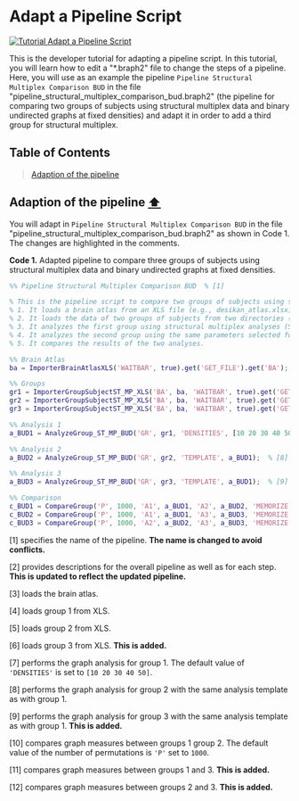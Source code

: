 # Adapt a Pipeline Script

[![Tutorial Adapt a Pipeline Script](https://img.shields.io/badge/PDF-Download-red?style=flat-square&logo=adobe-acrobat-reader)](dev_pipeline.pdf)

This is the developer tutorial for adapting a pipeline script. 
In this tutorial, you will learn how to edit a "*.braph2" file to change the steps of a pipeline. Here, you will use as an example the pipeline `Pipeline Structural Multiplex Comparison BUD` in the file "pipeline_structural_multiplex_comparison_bud.braph2" (the pipeline for comparing two groups of subjects using structural multiplex data and binary undirected graphs at fixed densities) and adapt it in order to add a third group for structural multiplex.


## Table of Contents
> [Adaption of the pipeline](#Adaption-of-the-pipeline)
>



<a id="Adaption-of-the-pipeline"></a>
## Adaption of the pipeline  [⬆](#Table-of-Contents)

You will adapt in `Pipeline Structural Multiplex Comparison BUD` in the file "pipeline_structural_multiplex_comparison_bud.braph2" as shown in Code 1. The changes are highlighted in the comments.

**Code 1.** Adapted pipeline to compare three groups of subjects using structural multiplex data and binary undirected graphs at fixed densities.
````matlab
%% Pipeline Structural Multiplex Comparison BUD  % [1]

% This is the pipeline script to compare two groups of subjects using structural multiplex data and binary undirected graphs at fixed densities.  % [2]
% 1. It loads a brain atlas from an XLS file (e.g., desikan_atlas.xlsx).
% 2. It loads the data of two groups of subjects from two directories (e.g., ST_MP_group_1_XLS and ST_MP_group_2_XLS).
% 3. It analyzes the first group using structural multiplex analyses (ST_MP) based on binary unidrected graphs at fixed densities (BUD).
% 4. It analyzes the second group using the same parameters selected for the first group.
% 5. It compares the results of the two analyses.

%% Brain Atlas
ba = ImporterBrainAtlasXLS('WAITBAR', true).get('GET_FILE').get('BA');  % [3]

%% Groups
gr1 = ImporterGroupSubjectST_MP_XLS('BA', ba, 'WAITBAR', true).get('GET_DIR').get('GR');  % [4]
gr2 = ImporterGroupSubjectST_MP_XLS('BA', ba, 'WAITBAR', true).get('GET_DIR').get('GR');  % [5]
gr3 = ImporterGroupSubjectST_MP_XLS('BA', ba, 'WAITBAR', true).get('GET_DIR').get('GR');  % [6]

%% Analysis 1
a_BUD1 = AnalyzeGroup_ST_MP_BUD('GR', gr1, 'DENSITIES', [10 20 30 40 50]);  % [7]

%% Analysis 2
a_BUD2 = AnalyzeGroup_ST_MP_BUD('GR', gr2, 'TEMPLATE', a_BUD1);  % [8]

%% Analysis 3
a_BUD3 = AnalyzeGroup_ST_MP_BUD('GR', gr3, 'TEMPLATE', a_BUD1);  % [9]

%% Comparison
c_BUD1 = CompareGroup('P', 1000, 'A1', a_BUD1, 'A2', a_BUD2, 'MEMORIZE', true);  % [10]
c_BUD2 = CompareGroup('P', 1000, 'A1', a_BUD1, 'A3', a_BUD3, 'MEMORIZE', true);  % [11]
c_BUD3 = CompareGroup('P', 1000, 'A2', a_BUD2, 'A3', a_BUD3, 'MEMORIZE', true);  % [12]
````

[1] specifies the name of the pipeline. **The name is changed to avoid conflicts.**

[2] provides descriptions for the overall pipeline as well as for each step. **This is updated to reflect the updated pipeline.**

[3] loads the brain atlas.

[4] loads group 1 from XLS.

[5] loads group 2 from XLS.

[6] loads group 3 from XLS. **This is added.**

[7] performs the graph analysis for group 1. The default value of `'DENSITIES'` is set to `[10 20 30 40 50]`.

[8] performs the graph analysis for group 2 with the same analysis template as with group 1.

[9] performs the graph analysis for group 3 with the same analysis template as with group 1. **This is added.**

[10] compares graph measures between groups 1 group 2. The default value of the number of permutations is `'P'` set to `1000`.

[11] compares graph measures between groups 1 and 3. **This is added.**

[12] compares graph measures between groups 2 and 3. **This is added.**
